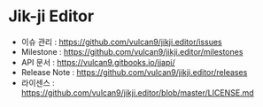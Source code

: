 # Jik-ji Editor
* 이슈 관리 : https://github.com/vulcan9/jikji.editor/issues
* Milestone : https://github.com/vulcan9/jikji.editor/milestones
* API 문서 : https://vulcan9.gitbooks.io/jjapi/
* Release Note : https://github.com/vulcan9/jikji.editor/releases
* 라이센스 : https://github.com/vulcan9/jikji.editor/blob/master/LICENSE.md

